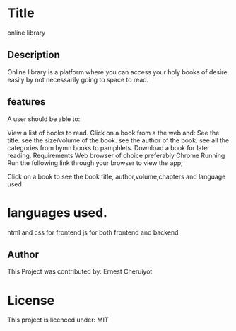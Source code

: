 # Title
online library

## Description
Online library is a platform where you can access your holy books of desire easily by not necessarily going to space to read.
## features
A user should be able to:

View a list of books to read.
Click on a book from a the web and:
See the title.
see the size/volume of the book.
see the author of the book.
see all the categories from hymn books to pamphlets.
Download a book for later reading.
Requirements
Web browser of choice preferably Chrome
Running
Run the following link through your browser to view the app;

Click on a book to see the book title, author,volume,chapters and language used.
# languages used.
html and css for frontend
js for both frontend and backend

 ## Author
This Project was contributed by: Ernest Cheruiyot

# License
This project is licenced under: MIT